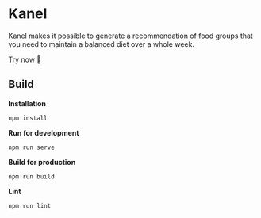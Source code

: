 # Kanel

Kanel makes it possible to generate a recommendation of food groups that you need to maintain a balanced diet over a whole week.

[Try now 🚀](https://antoinechassagne.github.io/kanel/)

## Build

**Installation**

```
npm install
```

**Run for development**

```
npm run serve
```

**Build for production**

```
npm run build
```

**Lint**

```
npm run lint
```
